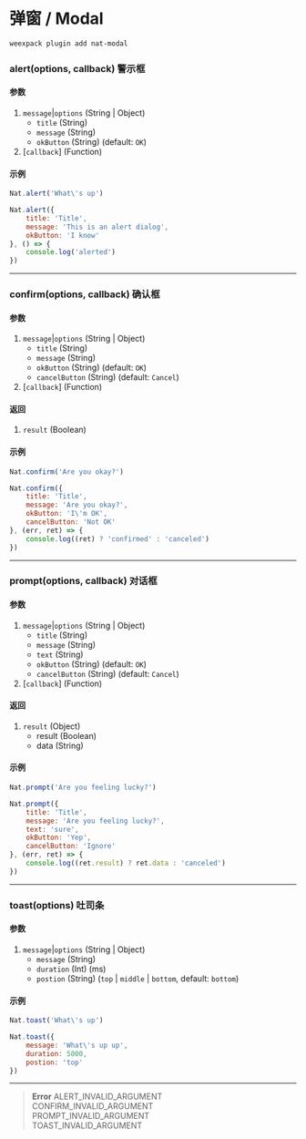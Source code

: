# 弹窗 / Modal

```bash
weexpack plugin add nat-modal
```

### alert(options, callback) <span class="sub">警示框</span>

#### 参数
1. `message`|`options` (String | Object)
	- `title` (String)
	- `message` (String)
	- `okButton` (String) (default: `OK`)
2. [`callback`] (Function)

#### 示例
```js
Nat.alert('What\'s up')
```

```js
Nat.alert({
	title: 'Title',
	message: 'This is an alert dialog',
	okButton: 'I know'
}, () => {
	console.log('alerted')
})
```

---

### confirm(options, callback) <span class="sub">确认框</span>

#### 参数
1. `message`|`options` (String | Object)
	- `title` (String)
	- `message` (String)
	- `okButton` (String) (default: `OK`)
	- `cancelButton` (String) (default: `Cancel`)
2. [`callback`] (Function)

#### 返回
1. `result` (Boolean)

#### 示例
```js
Nat.confirm('Are you okay?')
```

```js
Nat.confirm({
	title: 'Title',
	message: 'Are you okay?',
	okButton: 'I\'m OK',
	cancelButton: 'Not OK'
}, (err, ret) => {
	console.log((ret) ? 'confirmed' : 'canceled')
})
```

---

### prompt(options, callback) <span class="sub">对话框</span>

#### 参数
1. `message`|`options` (String | Object)
	- `title` (String)
	- `message` (String)
	- `text` (String)
	- `okButton` (String) (default: `OK`)
	- `cancelButton` (String) (default: `Cancel`)
2. [`callback`] (Function)

#### 返回
1. `result` (Object)
	- result (Boolean)
	- data (String)

#### 示例
```js
Nat.prompt('Are you feeling lucky?')
```

```js
Nat.prompt({
	title: 'Title',
	message: 'Are you feeling lucky?',
	text: 'sure',
	okButton: 'Yep',
	cancelButton: 'Ignore'
}, (err, ret) => {
	console.log((ret.result) ? ret.data : 'canceled')
})
```

---

### toast(options) <span class="sub">吐司条</span>

#### 参数
1. `message`|`options` (String | Object)
	- `message` (String)
	- `duration` (Int) (ms)
	- `postion` (String) (`top` | `middle` | `bottom`, default: `bottom`)

#### 示例
```js
Nat.toast('What\'s up')
```

```js
Nat.toast({
	message: 'What\'s up up',
	duration: 5000,
	postion: 'top'
})
```

---

> **Error**	
> ALERT_INVALID_ARGUMENT	
> CONFIRM_INVALID_ARGUMENT	
> PROMPT_INVALID_ARGUMENT	
> TOAST_INVALID_ARGUMENT	
